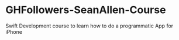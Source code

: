 # GHFollowers-SeanAllen-Course
Swift Development course to learn how to do a programmatic App for iPhone
